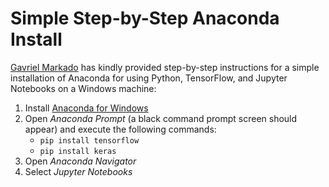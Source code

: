 # Simple Step-by-Step Anaconda Install

[Gavriel Markado](https://www.linkedin.com/in/gavriel-merkado-17759917/) has kindly provided step-by-step instructions for a simple installation of Anaconda for using Python, TensorFlow, and Jupyter Notebooks on a Windows machine:
  
1. Install [Anaconda for Windows](https://conda.io/projects/conda/en/latest/user-guide/install/windows.html)
2. Open *Anaconda Prompt* (a black command prompt screen should appear) and execute the following commands:
    * `pip install tensorflow` 
    * `pip install keras`
3. Open *Anaconda Navigator*
4. Select *Jupyter Notebooks*
